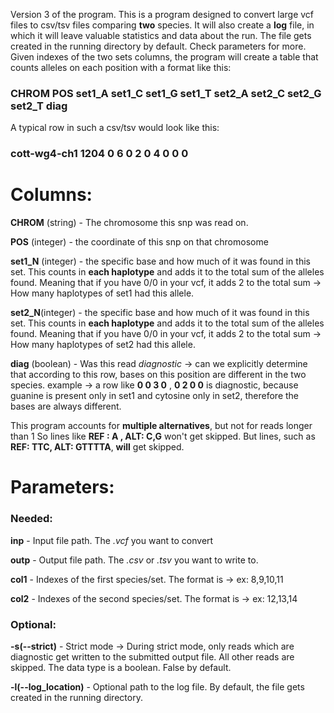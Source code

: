 Version 3 of the program.
This is a program designed to convert large vcf files to csv/tsv files comparing **two** species. It will also create a **log** file, in which it will leave valuable statistics and data about the run. The file gets created in the running directory by default. Check parameters for more.
Given indexes of the two sets columns, the program will create a table that counts alleles on each position with a format like this:

###	CHROM	POS	set1_A	set1_C	set1_G	set1_T	set2_A	set2_C	set2_G	set2_T	diag

A typical row in such a csv/tsv would look like this:
### cott-wg4-ch1	1204	0	6	0	2	0	4	0	0	0



# Columns:

**CHROM** (string) - The chromosome this snp was read on.

**POS** (integer) - the coordinate of this snp on that chromosome

**set1_N** (integer) - the specific base and how much of it was found in this set. This counts in **each haplotype** and adds it to the total sum of the alleles found. Meaning that if you have 0/0 in your vcf, it adds 2 to the total sum -> How many haplotypes of set1 had this allele.

**set2_N**(integer) - the specific base and how much of it was found in this set. This counts in **each haplotype** and adds it to the total sum of the alleles found.   Meaning that if you have 0/0 in your vcf, it adds 2 to the total sum -> How many haplotypes of set2 had this allele.

**diag** (boolean) - Was this read *diagnostic* -> can we explicitly determine that according to this row, bases on this position are different in the two species. example -> a row like **0 0 3 0** , **0 2 0 0**  is diagnostic, because guanine is present only in set1 and cytosine only in set2, therefore the bases are always different.

This program accounts for **multiple alternatives**, but not for reads longer than 1 
So lines like
**REF : A , ALT: C,G** won't get skipped. But lines, such as **REF: TTC, ALT: GTTTTA**, **will** get skipped.


# Parameters:

### Needed:

**inp** - Input file path. The *.vcf* you want to convert

**outp** - Output file path. The *.csv* or *.tsv* you want to write to.

**col1** - Indexes of the first species/set. The format is -> ex: 8,9,10,11

**col2** - Indexes of the second species/set. The format is -> ex: 12,13,14


### Optional:

**-s(--strict)** - Strict mode -> During strict mode, only reads which are diagnostic get written to the submitted output file. All other reads are skipped. The data type is a boolean. False by default.

**-l(--log_location)** - Optional path to the log file. By default, the file gets created in the running directory.
